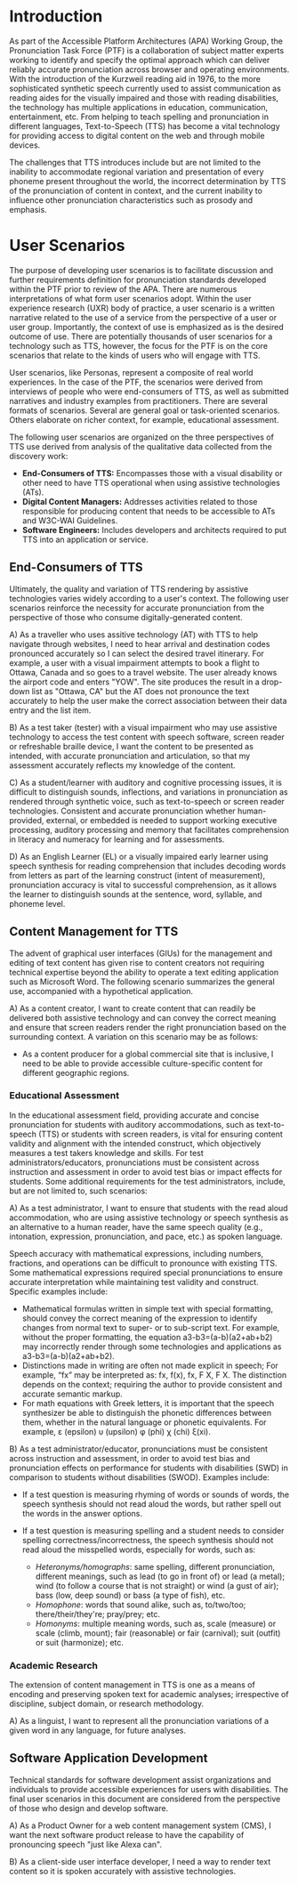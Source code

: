 # Introduction

As part of the Accessible Platform Architectures (APA) Working Group, the Pronunciation Task Force (PTF) is a collaboration of subject matter experts working to identify and specify the optimal approach which can deliver reliably accurate pronunciation across browser and operating environments. With the introduction of the Kurzweil reading aid in 1976, to the more sophisticated synthetic speech currently used to assist communication as reading aides for the visually impaired and those with reading disabilities, the technology has multiple applications in education, communication, entertainment, etc. From helping to teach spelling and pronunciation in different languages, Text-to-Speech (TTS) has become a vital technology for providing access to digital content on the web and through mobile devices.

The challenges that TTS introduces include but are not limited to the inability to accommodate regional variation and presentation of every phoneme present throughout the world, the incorrect determination by TTS of the pronunciation of content in context, and the current inability to influence other pronunciation characteristics such as prosody and emphasis. 

# User Scenarios
The purpose of developing user scenarios is to facilitate discussion and further requirements definition for pronunciation standards developed within the PTF prior to review of the APA. There are numerous interpretations of what form user scenarios adopt. Within the user experience research (UXR) body of practice, a user scenario is a written narrative related to the use of a service from the perspective of a user or user group. Importantly, the context of use is emphasized as is the desired outcome of use. There are potentially thousands of user scenarios for a technology such as TTS, however, the focus for the PTF is on the core scenarios that relate to the kinds of users who will engage with TTS.

User scenarios, like Personas, represent a composite of real world experiences. In the case of the PTF, the scenarios were derived from interviews of people who were end-consumers of TTS, as well as submitted narratives and industry examples from practitioners. There are several formats of scenarios. Several are general goal or task-oriented scenarios. Others elaborate on richer context, for example, educational assessment.

The following user scenarios are organized on the three perspectives of TTS use derived from analysis of the qualitative data collected from the discovery work:

+ **End-Consumers of TTS:** Encompasses those with a visual disability or other need to have TTS operational when using assistive technologies (ATs).
+ **Digital Content Managers:** Addresses activities related to those responsible for producing content that needs to be accessible to ATs and W3C-WAI Guidelines.
+ **Software Engineers:** Includes developers and architects required to put TTS into an application or service.

## End-Consumers of TTS
Ultimately, the quality and variation of TTS rendering by assistive technologies varies widely according to a user's context. The following user scenarios reinforce the necessity for accurate pronunciation from the perspective of those who consume digitally-generated content.

A) As a traveller who uses assitive technology (AT) with TTS to help navigate through websites, I need to hear arrival and destination codes pronounced accurately so I can select the desired travel itinerary. For example, a user with a visual impairment attempts to book a flight to Ottawa, Canada and so goes to a travel website. The user already knows the airport code and enters "YOW". The site produces the result in a drop-down list as "Ottawa, CA" but the AT does not pronounce the text accurately to help the user make the correct association between their data entry and the list item. 

B) As a test taker (tester) with a visual impairment who may use assistive technology to access the test content with speech software, screen reader or refreshable braille device, I want the content to be presented as intended, with accurate pronunciation and articulation, so that my assessment accurately reflects my knowledge of the content.

C) As a student/learner with auditory and cognitive processing issues, it is difficult to distinguish sounds, inflections, and variations in pronunciation as rendered through synthetic voice, such as text-to-speech or screen reader technologies. Consistent and accurate pronunciation whether human-provided, external, or embedded is needed to support working executive processing, auditory processing and memory that facilitates comprehension in literacy and numeracy for learning and for assessments.

D) As an English Learner (EL) or a visually impaired early learner using speech synthesis for reading comprehension that includes decoding words from letters as part of the learning construct (intent of measurement), pronunciation accuracy is vital to successful comprehension, as it allows the learner to distinguish sounds at the sentence, word, syllable, and phoneme level.

## Content Management for TTS
The advent of graphical user interfaces (GIUs) for the management and editing of text content has given rise to content creators not requiring technical expertise beyond the ability to operate a text editing application such as Microsoft Word. The following scenario summarizes the general use, accompanied with a hypothetical application. 

A) As a content creator, I want to create content that can readily be delivered both assistive technology and can convey the correct meaning and ensure that screen readers render the right pronunciation based on the surrounding context. A variation on this scenario may be as follows:

+ As a content producer for a global commercial site that is inclusive, I need to be able to provide accessible culture-specific content for different geographic regions.

### Educational Assessment
In the educational assessment field, providing accurate and concise pronunciation for students with auditory accommodations, such as text-to-speech (TTS) or students with screen readers, is vital for ensuring content validity and alignment with the intended construct, which objectively measures a test takers knowledge and skills.  For test administrators/educators, pronunciations must be consistent across instruction and assessment in order to avoid test bias or impact effects for students.  Some additional requirements for the test administrators, include, but are not limited to, such scenarios:

A) As a test administrator, I want to ensure that students with the read aloud accommodation, who are using assistive technology or speech synthesis as an alternative to a human reader, have the same speech quality (e.g., intonation, expression, pronunciation, and pace, etc.) as spoken language.

Speech accuracy with mathematical expressions, including numbers, fractions, and operations can be difficult to pronounce with existing TTS. Some mathematical expressions required special pronunciations to ensure accurate interpretation while maintaining test validity and construct. Specific examples include:

+ Mathematical formulas written in simple text with special formatting, should convey the correct meaning of the expression to identify changes from normal text to super- or to sub-script text.
For example, without the proper formatting, the equation a3-b3=(a-b)(a2+ab+b2) may incorrectly render through some technologies and applications as a3-b3=(a-b)(a2+ab+b2).
+ Distinctions made in writing are often not made explicit in speech; For example, “fx” may be interpreted as: fx, f(x), fx, F X, F X. The distinction depends on the context; requiring the author to provide consistent and accurate semantic markup.
+ For math equations with Greek letters, it is important that the speech synthesizer be able to distinguish the phonetic differences between them, whether in the natural language or phonetic equivalents. For example, ε (epsilon) υ (upsilon) φ (phi) χ (chi) ξ(xi).
 
B) As a test administrator/educator, pronunciations must be consistent across instruction and assessment, in order to avoid test bias and pronunciation effects on performance for students with disabilities (SWD) in comparison to students without disabilities (SWOD). Examples include:

+ If a test question is measuring rhyming of words or sounds of words, the speech synthesis should not read aloud the words, but rather spell out the words in the answer options.
+ If a test question is measuring spelling and a student needs to consider spelling correctness/incorrectness, the speech synthesis should not read aloud the misspelled words, especially for words, such as:

  + *Heteronyms/homographs*: same spelling, different pronunciation, different meanings, such as lead (to go in front of) or lead (a metal); wind (to follow a course that is not straight) or wind (a gust of air); bass (low, deep sound) or bass (a type of fish), etc.
  + *Homophone*: words that sound alike, such as, to/two/too; there/their/they're; pray/prey; etc.
  + *Homonyms*: multiple meaning words, such as, scale (measure) or scale (climb, mount); fair (reasonable) or fair (carnival); suit (outfit) or suit (harmonize); etc.

### Academic Research
The extension of content management in TTS is one as a means of encoding and preserving spoken text for academic analyses; irrespective of discipline, subject domain, or research methodology.

A) As a linguist, I want to represent all the pronunciation variations of a given word in any language, for future analyses.

## Software Application Development
Technical standards for software development assist organizations and individuals to provide accessible experiences for users with disabilities. The final user scenarios in this document are considered from the perspective of those who design and develop software. 

A) As a Product Owner for a web content management system (CMS), I want the next software product release to have the capability of pronouncing speech "just like Alexa can".

B) As a client-side user interface developer, I need a way to render text content so it is spoken accurately with assistive technologies. 





